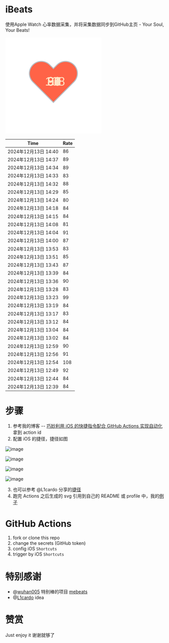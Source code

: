 # iBeats
使用Apple Watch 心率数据采集，并将采集数据同步到GitHub主页 - Your Soul, Your Beats!

![](./files/heart.svg)

<!--START_SECTION:my_heart_rate-->
| Time | Rate | 
 | ---- | ---- | 
| 2024年12月13日 14:40 | 86 |
| 2024年12月13日 14:37 | 89 |
| 2024年12月13日 14:34 | 89 |
| 2024年12月13日 14:33 | 83 |
| 2024年12月13日 14:32 | 88 |
| 2024年12月13日 14:29 | 85 |
| 2024年12月13日 14:24 | 80 |
| 2024年12月13日 14:18 | 84 |
| 2024年12月13日 14:15 | 84 |
| 2024年12月13日 14:08 | 81 |
| 2024年12月13日 14:04 | 91 |
| 2024年12月13日 14:00 | 87 |
| 2024年12月13日 13:53 | 83 |
| 2024年12月13日 13:51 | 85 |
| 2024年12月13日 13:43 | 87 |
| 2024年12月13日 13:39 | 84 |
| 2024年12月13日 13:36 | 90 |
| 2024年12月13日 13:28 | 83 |
| 2024年12月13日 13:23 | 99 |
| 2024年12月13日 13:19 | 84 |
| 2024年12月13日 13:17 | 83 |
| 2024年12月13日 13:12 | 84 |
| 2024年12月13日 13:04 | 84 |
| 2024年12月13日 13:02 | 84 |
| 2024年12月13日 12:59 | 90 |
| 2024年12月13日 12:56 | 91 |
| 2024年12月13日 12:54 | 108 |
| 2024年12月13日 12:49 | 92 |
| 2024年12月13日 12:44 | 84 |
| 2024年12月13日 12:39 | 84 |

<!--END_SECTION:my_heart_rate-->

# 步骤
1. 参考我的博客 -- [巧妙利用 iOS 的快捷指令配合 GitHub Actions 实现自动化](https://github.com/yihong0618/gitblog/issues/198) 拿到 action id
2. 配置 iOS 的捷径，捷径如图

![image](https://user-images.githubusercontent.com/15976103/122154218-0db0b480-ce97-11eb-93bb-5aec07c558dc.png)

![image](https://user-images.githubusercontent.com/15976103/122154236-186b4980-ce97-11eb-8e4b-70551a0391ae.png)

![image](https://user-images.githubusercontent.com/15976103/122154268-2d47dd00-ce97-11eb-902e-3acf292265a9.png)

![image](https://user-images.githubusercontent.com/15976103/122174055-fa144680-ceb4-11eb-9be2-3eb83cd516f7.png)

3. 也可以参考 @L1cardo 分享的[捷径](https://www.icloud.com/shortcuts/6ab6047b459c41ad822ad6b94b1c03d4)
4. 跑完 Actions 之后生成的 svg 引用到自己的 README 或 profile 中，我的[例子](https://github.com/yihong0618) 

# GitHub Actions

1. fork or clone this repo
2. change the secrets (GitHub token)
3. config iOS `Shortcuts` 
4. trigger by iOS `Shortcuts`

# 特别感谢
- @[wuhan005](https://github.com/wuhan005) 特别棒的项目 [mebeats](https://github.com/wuhan005/mebeats)
- @[L1cardo](https://github.com/L1cardo) idea

# 赞赏
Just enjoy it
谢谢就够了
